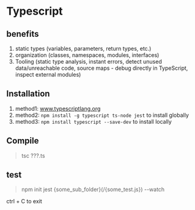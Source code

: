 # Typescript

## benefits

1. static types (variables, parameters, return types, etc.)
2. organization (classes, namespaces, modules, interfaces)
3. Tooling (static type analysis, instant errors, detect unused data/unreachable code, source maps - debug directly in TypeScript, inspect external modules)

## Installation

1. method1: www.typescriptlang.org
2. method2: `npm install -g typescript ts-node jest` to install globally
3. method3: `npm install typescript --save-dev` to install locally

## Compile

> tsc ???.ts

## test

> npm init
> jest {some_sub_folder}(/{some_test.js}) --watch

ctrl + C to exit